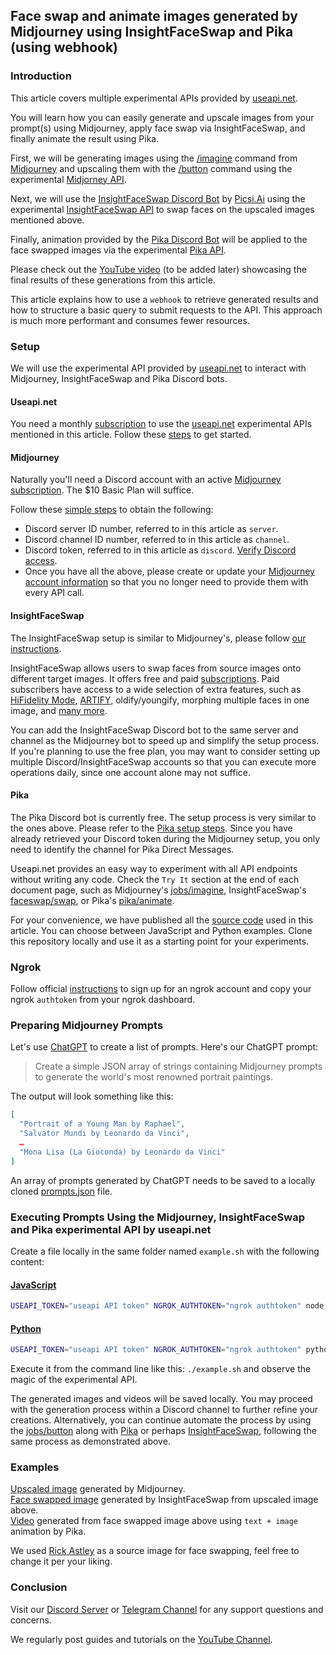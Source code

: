 ## Face swap and animate images generated by Midjourney using InsightFaceSwap and Pika (using webhook)

### Introduction

This article covers multiple experimental APIs provided by [useapi.net](https://useapi.net).

You will learn how you can easily generate and upscale images from your prompt(s) using Midjourney, apply face swap via InsightFaceSwap, and finally animate the result using Pika.

First, we will be generating images using the [/imagine](https://docs.midjourney.com/docs/quick-start#5-use-the-imagine-command) command from [Midjourney](https://midjourney.com) and upscaling them with the [/button](https://useapi.net/docs/api-v2/post-jobs-button) command using the experimental [Midjorney API](https://useapi.net/docs/api-v2).

Next, we will use the [InsightFaceSwap Discord Bot](https://discord.gg/Ym3X8U59ZN) by [Picsi.Ai](https://www.picsi.ai/) using the experimental [InsightFaceSwap API](https://useapi.net/docs/api-faceswap-v1) to swap faces on the upscaled images mentioned above.

Finally, animation provided by the [Pika Discord Bot](https://discord.gg/pika) will be applied to the face swapped images via the experimental [Pika API](https://useapi.net/docs/api-pika-v1).

Please check out the [YouTube video](https://www.youtube.com/@midjourneyapi) (to be added later) showcasing the final results of these generations from this article.

This article explains how to use a `webhook` to retrieve generated results and how to structure a basic query to submit requests to the API. This approach is much more performant and consumes fewer resources.

### Setup 

We will use the experimental API provided by [useapi.net](https://useapi.net) to interact with Midjourney, InsightFaceSwap and Pika Discord bots.

#### Useapi.net

You need a monthly [subscription](https://useapi.net/docs/subscription) to use the [useapi.net](https://useapi.net) experimental APIs mentioned in this article.
Follow these [steps](https://useapi.net/docs/start-here/setup-useapi) to get started.

#### Midjourney

Naturally you'll need a Discord account with an active [Midjourney subscription](https://docs.midjourney.com/docs/plans#plan-comparison). The $10 Basic Plan will suffice.

Follow these [simple steps](https://useapi.net/docs/start-here) to obtain the following:

- Discord server ID number, referred to in this article as `server`.
- Discord channel ID number, referred to in this article as `channel`.
- Discord token, referred to in this article as `discord`. [Verify Discord access](https://useapi.net/docs/start-here/setup-midjourney#verify-discord-access).
- Once you have all the above, please create or update your [Midjourney account information](https://useapi.net/docs/api-v2/post-account-midjourney-channel) so that you no longer need to provide them with every API call. 

#### InsightFaceSwap

The InsightFaceSwap setup is similar to Midjourney's, please follow [our instructions](https://useapi.net/docs/start-here/setup-faceswap). 

InsightFaceSwap allows users to swap faces from source images onto different target images. It offers free and paid [subscriptions](https://www.patreon.com/picsi). Paid subscribers have access to a wide selection of extra features, such as [HiFidelity Mode](https://www.patreon.com/posts/89036144), [ARTIFY](https://www.patreon.com/posts/picsi-ai-v2-0-97389077), oldify/youngify, morphing multiple faces in one image, and [many more](https://discord.com/channels/1095014106576212101/1128550062683865178). 

You can add the InsightFaceSwap Discord bot to the same server and channel as the Midjourney bot to speed up and simplify the setup process. If you're planning to use the free plan, you may want to consider setting up multiple Discord/InsightFaceSwap accounts so that you can execute more operations daily, since one account alone may not suffice.

#### Pika

The Pika Discord bot is currently free. The setup process is very similar to the ones above. Please refer to the [Pika setup steps](https://useapi.net/docs/start-here/setup-pika). Since you have already retrieved your Discord token during the Midjourney setup, you only need to identify the channel for Pika Direct Messages.

Useapi.net provides an easy way to experiment with all API endpoints without writing any code. Check the `Try It` section at the end of each document page, such as Midjourney's [jobs/imagine](https://useapi.net/docs/api-v2/post-jobs-imagine#try-it), InsightFaceSwap's [faceswap/swap](https://useapi.net/docs/api-faceswap-v1/post-faceswap-swap#try-it), or Pika's [pika/animate](https://useapi.net/docs/api-pika-v1/post-pika-animate#try-it).

For your convenience, we have published all the [source code](https://github.com/useapi/examples/tree/main/imagine-faceswap-animate) used in this article. You can choose between JavaScript and Python examples. Clone this repository locally and use it as a starting point for your experiments.

### Ngrok 

Follow official [instructions](https://ngrok.com/docs/getting-started/#step-2-connect-your-account) to sign up for an ngrok account and copy your ngrok `authtoken` from your ngrok dashboard.

### Preparing Midjourney Prompts

Let's use [ChatGPT](https://chat.openai.com) to create a list of prompts. Here's our ChatGPT prompt:

> Create a simple JSON array of strings containing Midjourney prompts to generate the world's most renowned portrait paintings.

The output will look something like this:

```json
[
  "Portrait of a Young Man by Raphael",
  "Salvator Mundi by Leonardo da Vinci",
  …
  "Mona Lisa (La Gioconda) by Leonardo da Vinci"
]
```

An array of prompts generated by ChatGPT needs to be saved to a locally cloned [prompts.json](https://github.com/useapi/examples/blob/main/imagine-faceswap-animate/prompts.json) file.

### Executing Prompts Using the Midjourney, InsightFaceSwap and Pika experimental API by useapi.net

Create a file locally in the same folder named `example.sh` with the following content:

#### [JavaScript](https://github.com/useapi/examples/blob/main/imagine-faceswap-animate/example.js)
```bash
USEAPI_TOKEN="useapi API token" NGROK_AUTHTOKEN="ngrok authtoken" node ./example.js
```

#### [Python](https://github.com/useapi/examples/blob/main/imagine-faceswap-animate/example.py)
```bash
USEAPI_TOKEN="useapi API token" NGROK_AUTHTOKEN="ngrok authtoken" python3 ./example.py
```

Execute it from the command line like this: `./example.sh` and observe the magic of the experimental API. 

The generated images and videos will be saved locally. You may proceed with the generation process within a Discord channel to further refine your creations. Alternatively, you can continue automate the process by using the [jobs/button](https://useapi.net/docs/api-v2/post-jobs-button) along with [Pika](https://useapi.net/docs/api-pika-v1) or perhaps [InsightFaceSwap](https://useapi.net/docs/api-faceswap-v1), following the same process as demonstrated above.

### Examples
[Upscaled image](https://useapi.net/assets/images/articles/imagine-faceswap-animate-upscaled.png) generated by Midjourney.  
[Face swapped image](https://useapi.net/assets/images/articles/imagine-faceswap-animate-faceswap.png) generated by InsightFaceSwap from upscaled image above.  
[Video](https://useapi.net/assets/images/articles/imagine-faceswap-animate-animated.mp4) generated from face swapped image above using `text + image` animation by Pika.  

We used [Rick Astley](https://github.com/useapi/examples/blob/main/imagine-faceswap-animate/source.jpg) as a source image for face swapping, feel free to change it per your liking.

### Conclusion

Visit our [Discord Server](https://discord.gg/w28uK3cnmF) or [Telegram Channel](https://t.me/use_api) for any support questions and concerns. 

We regularly post guides and tutorials on the [YouTube Channel](https://www.youtube.com/@midjourneyapi).